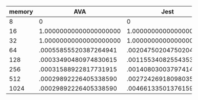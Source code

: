 | memory | AVA                    | Jest                   |
| ------ | ---------------------- | ---------------------- |
| 8      | 0                      | 0                      |
| 16     | 1.00000000000000000000 | 1.00000000000000000000 |
| 32     | 1.00000000000000000000 | 1.00000000000000000000 |
| 64     | .00055855520387264941  | .00204750204750204750  |
| 128    | .00033490480974830615  | .00115534082554353534  |
| 256    | .00031588922817731915  | .00140803003797414344  |
| 512    | .00029892226405338590  | .00272426918098035048  |
| 1024   | .00029892226405338590  | .00466133501376159541  |
